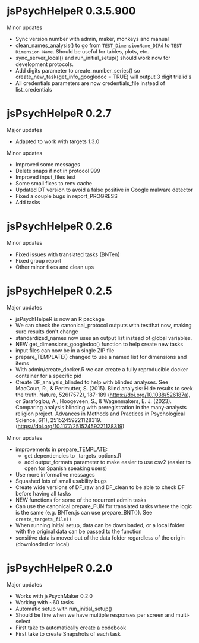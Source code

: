 # jsPsychHelpeR 0.3.5.900

Minor updates

* Sync version number with admin, maker, monkeys and manual
* clean_names_analysis() to go from `TEST_DimensionName_DIRd` to `TEST Dimension Name`. Should be useful for tables, plots, etc.
* sync_server_local() and run_initial_setup() should work now for development protocols.
* Add digits parameter to create_number_series() so create_new_task(get_info_googledoc = TRUE) will output 3 digit trialid's  
* All credentials parameters are now credentials_file instead of list_credentials


# jsPsychHelpeR 0.2.7

Major updates
* Adapted to work with targets 1.3.0

Minor updates

* Improved some messages
* Delete snaps if not in protocol 999
* Improved input_files test
* Some small fixes to renv cache
* Updated DT version to avoid a false positive in Google malware detector
* Fixed a couple bugs in report_PROGRESS
* Add tasks


# jsPsychHelpeR 0.2.6

Minor updates

* Fixed issues with translated tasks (BNTen)
* Fixed group report
* Other minor fixes and clean ups



# jsPsychHelpeR 0.2.5

Major updates  

* jsPsychHelpeR is now an R package
* We can check the canonical_protocol outputs with testthat now, making sure results don't change
* standardized_names now uses an output list instead of global variables.
* NEW get_dimensions_googledoc() function to help create new tasks
* input files can now be in a single ZIP file
* prepare_TEMPLATE() changed to use a named list for dimensions and items
* With admin/create_docker.R we can create a fully reproducible docker container for a specific pid
* Create DF_analysis_blinded to help with blinded analyses. See MacCoun, R., & Perlmutter, S. (2015). Blind analysis: Hide results to seek the truth. Nature, 526(7572), 187-189 (https://doi.org/10.1038/526187a), or Sarafoglou, A., Hoogeveen, S., & Wagenmakers, E. J. (2023). Comparing analysis blinding with preregistration in the many-analysts religion project. Advances in Methods and Practices in Psychological Science, 6(1), 25152459221128319. (https://doi.org/10.1177/25152459221128319)

Minor updates

* improvements in prepare_TEMPLATE: 
  + get dependencies to _targets_options.R
  + add output_formats parameter to make easier to use csv2 (easier to open for Spanish speaking users)
* Use more informative messages
* Squashed lots of small usability bugs
* Create wide versions of DF_raw and DF_clean to be able to check DF before having all tasks
* NEW functions for some of the recurrent admin tasks
* Can use the canonical prepare_FUN for translated tasks where the logic is the same (e.g. BNTen.js can use prepare_BNT()). See `create_targets_file()`
* When running initial setup, data can be downloaded, or a local folder with the original data can be passed to the function
* sensitive data is moved out of the data folder regardless of the origin (downloaded or local)


# jsPsychHelpeR 0.2.0

Major updates  

* Works with jsPsychMaker 0.2.0
* Working with ~60 tasks
* Automatic setup with run_initial_setup()
* Should be fine when we have multiple responses per screen and multi-select
* First take to automatically create a codebook
* First take to create Snapshots of each task
